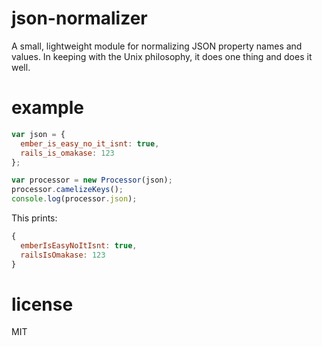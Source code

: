 # json-normalizer

A small, lightweight module for normalizing JSON property names and
values. In keeping with the Unix philosophy, it does one thing and does
it well.

# example

```js
var json = {
  ember_is_easy_no_it_isnt: true,
  rails_is_omakase: 123
};

var processor = new Processor(json);
processor.camelizeKeys();
console.log(processor.json);
```

This prints:

```js
{
  emberIsEasyNoItIsnt: true,
  railsIsOmakase: 123
}
```

# license

MIT

